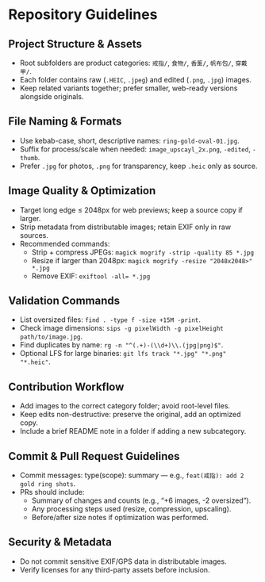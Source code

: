 # Repository Guidelines

## Project Structure & Assets
- Root subfolders are product categories: `戒指/`, `食物/`, `香薰/`, `帆布包/`, `穿戴甲/`.
- Each folder contains raw (`.HEIC`, `.jpeg`) and edited (`.png`, `.jpg`) images.
- Keep related variants together; prefer smaller, web-ready versions alongside originals.

## File Naming & Formats
- Use kebab-case, short, descriptive names: `ring-gold-oval-01.jpg`.
- Suffix for process/scale when needed: `image_upscayl_2x.png`, `-edited`, `-thumb`.
- Prefer `.jpg` for photos, `.png` for transparency, keep `.heic` only as source.

## Image Quality & Optimization
- Target long edge ≤ 2048px for web previews; keep a source copy if larger.
- Strip metadata from distributable images; retain EXIF only in raw sources.
- Recommended commands:
  - Strip + compress JPEGs: `magick mogrify -strip -quality 85 *.jpg`
  - Resize if larger than 2048px: `magick mogrify -resize "2048x2048>" *.jpg`
  - Remove EXIF: `exiftool -all= *.jpg`

## Validation Commands
- List oversized files: `find . -type f -size +15M -print`.
- Check image dimensions: `sips -g pixelWidth -g pixelHeight path/to/image.jpg`.
- Find duplicates by name: `rg -n "^(.+)-(\\d+)\\.(jpg|png)$"`.
- Optional LFS for large binaries: `git lfs track "*.jpg" "*.png" "*.heic"`.

## Contribution Workflow
- Add images to the correct category folder; avoid root-level files.
- Keep edits non-destructive: preserve the original, add an optimized copy.
- Include a brief README note in a folder if adding a new subcategory.

## Commit & Pull Request Guidelines
- Commit messages: type(scope): summary — e.g., `feat(戒指): add 2 gold ring shots`.
- PRs should include:
  - Summary of changes and counts (e.g., “+6 images, -2 oversized”).
  - Any processing steps used (resize, compression, upscaling).
  - Before/after size notes if optimization was performed.

## Security & Metadata
- Do not commit sensitive EXIF/GPS data in distributable images.
- Verify licenses for any third-party assets before inclusion.
